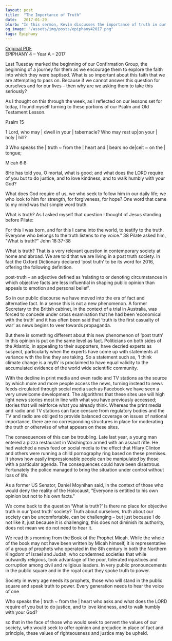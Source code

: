 ```yaml
---
layout: post
title:  "The Importance of Truth"
date:   2017-01-29
blurb: "In this sermon, Kevin discusses the importance of truth in our lives and society. He reflects on the contemporary 'post-truth' society and the dangers of misinformation. He emphasizes the need for truth in our daily lives, in our faith, and in our interactions with others. The sermon draws on passages from Psalm 15 and Micah 6:8, highlighting the requirement of God for us to speak the truth from the heart, do justice, love kindness, and walk humbly with God."
og_image: "/assets/img/posts/epiphany42017.png"
tags: Epiphany
---
```

[Original PDF](/assets/pdf/epiphany42017.pdf)    
EPIPHANY 4 – Year A – 2017

Last Tuesday marked the beginning of our Confirmation Group, the beginning of a journey for them as we encourage them to explore the faith into which they were baptised. What is so important about this faith that we are attempting to pass on. Because if we cannot answer this question for ourselves and for our lives – then why are we asking them to take this seriously?

As I thought on this through the week, as I reflected on our lessons set for today, I found myself turning to these portions of our Psalm and Old Testament Lesson.

Psalm 15

1 Lord, who may | dwell in your | tabernacle? 
Who may rest up|on your | holy | hill?

3 Who speaks the | truth ~ from the | heart 
and | bears no de|ceit ~ on the | tongue;

Micah 6:8

8He has told you, O mortal, what is good;
and what does the LORD require of you
but to do justice, and to love kindness,
and to walk humbly with your God?

What does God require of us, we who seek to follow him in our daily life; we who look to him for strength, for forgiveness, for hope? One word that came to my mind was that simple word truth.

What is truth? As I asked myself that question I thought of Jesus standing before Pilate:

For this I was born, and for this I came into the world, to testify to the truth. Everyone who belongs to the truth listens to my voice." 38 Pilate asked him, "What is truth?" John 18:37-38

What is truth? That is a very relevant question in contemporary society at home and abroad. We are told that we are living in a post truth society. In fact the Oxford Dictionary declared ‘post truth’ to be its word for 2016, offering the following definition.

post-truth – an adjective defined as ‘relating to or denoting circumstances in which objective facts are less influential in shaping public opinion than appeals to emotion and personal belief’.

So in our public discourse we have moved into the era of fact and alternative fact. In a sense this is not a new phenomenon. A former Secretary to the British cabinet, in the context of a trial in Australia, was forced to concede under cross examination that he had been ‘economical with the truth’ and it has often been said that ‘truth is the first casualty of war’ as news begins to veer towards propaganda.

But there is something different about this new phenomenon of ‘post truth’ In this opinion is put on the same level as fact. Politicians on both sides of the Atlantic, in appealing to their supporters, have decried experts as suspect, particularly when the experts have come up with statements at variance with the line they are taking. So a statement such as, ‘I think climate change is a myth’ is proclaimed to have equal validity to the accumulated evidence of the world wide scientific community.

With the decline in print media and even radio and TV stations as the source by which more and more people access the news, turning instead to news feeds circulated through social media such as Facebook we have seen a very unwelcome development. The algorithms that these sites use will high light news stories most in line with what you have previously accessed; stories that will reinforce what you already think. Whereas the print media and radio and TV stations can face censure from regulatory bodies and the TV and radio are obliged to provide balanced coverage on issues of national importance, there are no corresponding structures in place for moderating the truth or otherwise of what appears on these sites.

The consequences of this can be troubling. Late last year, a young man entered a pizza restaurant in Washington armed with an assault rifle. He had watched a news feed on social media to the effect that Hilary Clinton and others were running a child pornography ring based on these premises. It shows how easily impressionable people can be manipulated by those with a particular agenda. The consequences could have been disastrous. Fortunately the police managed to bring the situation under control without loss of life.

As a former US Senator, Daniel Moynihan said, in the context of those who would deny the reality of the Holocaust, "Everyone is entitled to his own opinion but not to his own facts."

We come back to the question ‘What is truth?’ Is there no place for objective truth in our ‘post truth’ society? Truth about ourselves, truth about our society can be uncomfortable, can be challenging – but just because I do not like it, just because it is challenging, this does not diminish its authority, does not mean we do not need to hear it.

We read this morning from the Book of the Prophet Micah. While the whole of the book may not have been written by Micah himself, it is representative of a group of prophets who operated in the 8th century in both the Northern Kingdom of Israel and Judah, who condemned societies that while outwardly religious, took advantage of the poor, tolerated injustices and corruption among civil and religious leaders. In very public pronouncements in the public square and in the royal court they spoke truth to power.

Society in every age needs its prophets, those who will stand in the public square and speak truth to power. Every generation needs to hear the voice of one

Who speaks the | truth ~ from the | heart 
who asks
and what does the LORD require of you
but to do justice, and to love kindness,
and to walk humbly with your God?

so that in the face of those who would seek to pervert the values of our society, who would seek to offer opinion and prejudice in place of fact and principle, these values of righteousness and justice may be upheld.
